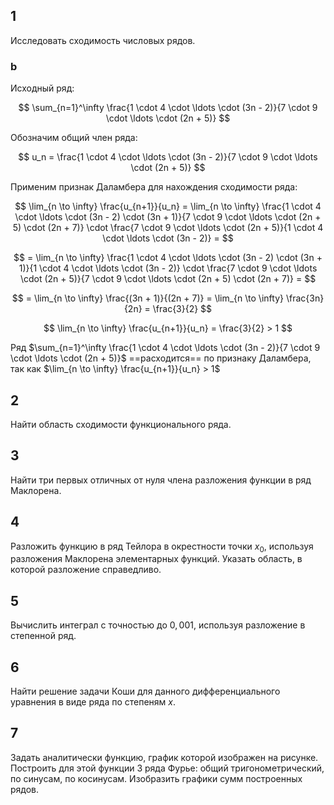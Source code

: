 ## 1
Исследовать сходимость числовых рядов.

### b
Исходный ряд:

$$
\sum_{n=1}^\infty \frac{1 \cdot 4 \cdot \ldots \cdot (3n - 2)}{7 \cdot 9 \cdot \ldots \cdot (2n + 5)}
$$

Обозначим общий член ряда:

$$
u_n = \frac{1 \cdot 4 \cdot \ldots \cdot (3n - 2)}{7 \cdot 9 \cdot \ldots \cdot (2n + 5)}
$$

Применим признак Даламбера для нахождения сходимости ряда:

$$
\lim_{n \to \infty} \frac{u_{n+1}}{u_n} = \lim_{n \to \infty} \frac{1 \cdot 4 \cdot \ldots \cdot (3n - 2) \cdot (3n + 1)}{7 \cdot 9 \cdot \ldots \cdot (2n + 5) \cdot (2n + 7)} \cdot \frac{7 \cdot 9 \cdot \ldots \cdot (2n + 5)}{1 \cdot 4 \cdot \ldots \cdot (3n - 2)} =
$$

$$
= \lim_{n \to \infty} \frac{1 \cdot 4 \cdot \ldots \cdot (3n - 2) \cdot (3n + 1)}{1 \cdot 4 \cdot \ldots \cdot (3n - 2)} \cdot \frac{7 \cdot 9 \cdot \ldots \cdot (2n + 5)}{7 \cdot 9 \cdot \ldots \cdot (2n + 5) \cdot (2n + 7)} =
$$

$$
= \lim_{n \to \infty} \frac{(3n + 1)}{(2n + 7)} = \lim_{n \to \infty} \frac{3n}{2n} = \frac{3}{2}
$$

$$
\lim_{n \to \infty} \frac{u_{n+1}}{u_n} = \frac{3}{2} > 1
$$

Ряд $\sum_{n=1}^\infty \frac{1 \cdot 4 \cdot \ldots \cdot (3n - 2)}{7 \cdot 9 \cdot \ldots \cdot (2n + 5)}$ ==расходится== по признаку Даламбера, так как $\lim_{n \to \infty} \frac{u_{n+1}}{u_n} > 1$



## 2
Найти область сходимости функционального ряда.

## 3
Найти три первых отличных от нуля члена разложения функции в ряд Маклорена.

## 4
Разложить функцию в ряд Тейлора в окрестности точки $x_0$, используя разложения Маклорена элементарных функций. Указать область, в которой разложение справедливо.

## 5
Вычислить интеграл с точностью до $0,001$, используя разложение в степенной ряд.

## 6
Найти решение задачи Коши для данного дифференциального уравнения в виде ряда по степеням $x$.

## 7
Задать аналитически функцию, график которой изображен на рисунке. Построить для этой функции 3 ряда Фурье: общий тригонометрический, по синусам, по косинусам.
Изобразить графики сумм построенных рядов.
